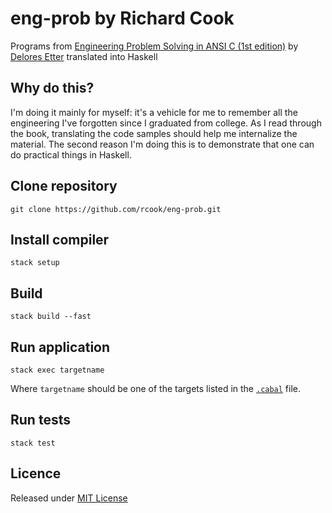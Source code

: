 # eng-prob by Richard Cook

Programs from [Engineering Problem Solving in ANSI C (1st edition)][eng-prob-c] by [Delores Etter][delores-etter] translated into Haskell

## Why do this?

I'm doing it mainly for myself: it's a vehicle for me to remember all the engineering I've forgotten since I graduated from college. As I read through the book, translating the code samples should help me internalize the material. The second reason I'm doing this is to demonstrate that one can do practical things in Haskell.

## Clone repository

```
git clone https://github.com/rcook/eng-prob.git
```

## Install compiler

```
stack setup
```

## Build

```
stack build --fast
```

## Run application

```
stack exec targetname
```

Where `targetname` should be one of the targets listed in the [`.cabal`][cabal-file] file.

## Run tests

```
stack test
```

## Licence

Released under [MIT License][licence]

[cabal-file]: eng-prob.cabal
[delores-etter]: https://en.wikipedia.org/wiki/Delores_M._Etter
[eng-prob-c]: https://www.amazon.com/Engineering-Problem-Solving-ANSI-Fundamental/dp/0130616079
[licence]: LICENSE
